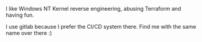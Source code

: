 I like Windows NT Kernel reverse engineering, abusing Terraform and having fun. 

I use gitlab because I prefer the CI/CD system there. Find me with the same name over there :)

<!---
explaingarlic/explaingarlic is a ✨ special ✨ repository because its `README.md` (this file) appears on your GitHub profile.
You can click the Preview link to take a look at your changes.
--->
